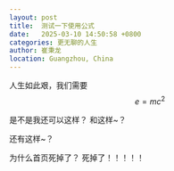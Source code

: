 ```yaml
---
layout: post
title:  测试一下使用公式
date:   2025-03-10 14:50:58 +0800
categories: 更无聊的人生
author: 崔秉龙
location: Guangzhou, China
---
```





人生如此艰，我们需要
$$ e = m c^2 $$

是不是我还可以这样？
和这样~？

还有这样~？

为什么首页死掉了？
死掉了！！！！！



<head>
    <script src="https://cdn.mathjax.org/mathjax/latest/MathJax.js?config=TeX-AMS-MML_HTMLorMML" type="text/javascript"></script>
    <script type="text/x-mathjax-config">
        MathJax.Hub.Config({
            tex2jax: {
            skipTags: ['script', 'noscript', 'style', 'textarea', 'pre'],
            inlineMath: [['$$','$$']]
            }
        });
    </script>
</head>
